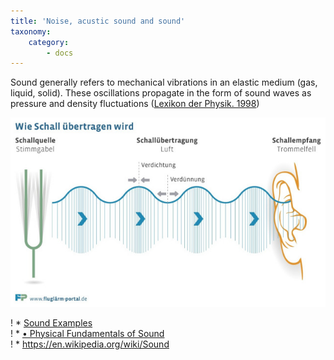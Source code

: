 ```yaml
---
title: 'Noise, acustic sound and sound'
taxonomy:
    category:
        - docs
---
```


Sound generally refers to mechanical vibrations in an elastic medium (gas, liquid, solid). These oscillations propagate in the form of sound waves as pressure and density fluctuations ([Lexikon der Physik. 1998](https://en.wikipedia.org/wiki/Sound#Physics_of_sound))
 
![Soundtransmission](schalluebertragung.jpg?lightbox=800,600&resize=400,200)

! * [Sound Examples](http://www.laermorama.ch/m1_akustik/schall_w.html#schalldefinition) <br>
! * [•	Physical Fundamentals of Sound](https://www1.deutschebahn.com/laerm/grundlagen/physikalische_grundlagen-1097050) <br>
! * https://en.wikipedia.org/wiki/Sound

